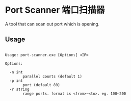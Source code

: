 # Port Scanner   端口扫描器
A tool that can scan out port  which is opening.

## Usage
```

Usage: port-scanner.exe [Options] <IP>

Options:

  -n int
        parallel counts (default 1)
  -p int
        port (default 80)
  -r string
        range ports. format is <from>~<to>. eg. 100~200

```